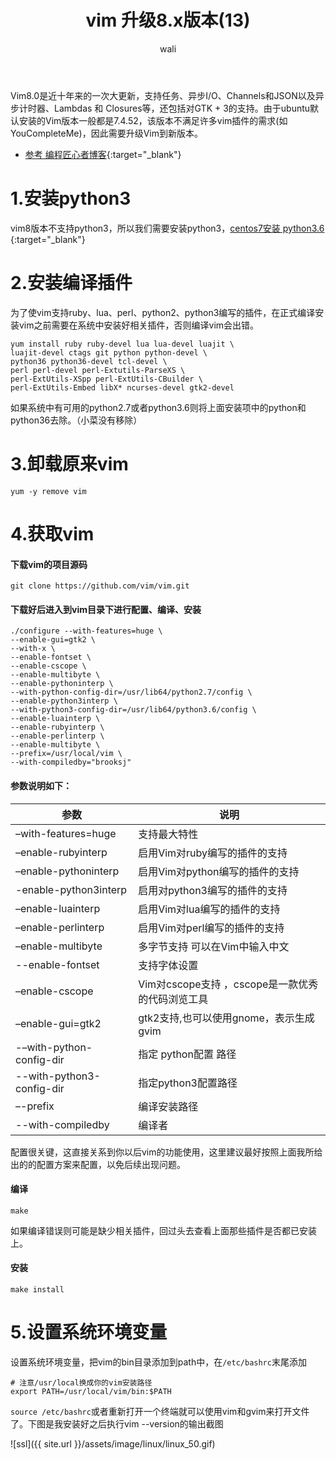 ﻿---
layout: post
title: vim 升级8.x版本(13)  #标题
tagline: vim8安装教程和vim中文帮助文档Vimcdoc安装方法
author: wali    #作者
tag: vim     #标签
ghurl:        #github url
ghurl_zip:    #github zip下载
comments: true

post_nav: ["1.安装python3","2.安装编译插件","3.卸载原来vim","4.获取vim","5.设置系统环境变量"] 
group_tag: vim 技巧
---

Vim8.0是近十年来的一次大更新，支持任务、异步I/O、Channels和JSON以及异步计时器、Lambdas 和 Closures等，还包括对GTK + 3的支持。由于ubuntu默认安装的Vim版本一般都是7.4.52，该版本不满足许多vim插件的需求(如YouCompleteMe)，因此需要升级Vim到新版本。

- [参考 编程匠心者博客](https://www.cnblogs.com/brooksj/p/10428705.html "https://www.cnblogs.com/brooksj/p/10428705.html"){:target="_blank"}


# 1.安装python3

vim8版本不支持python3，所以我们需要安装python3，[centos7安装 python3.6
](/python/2019/08/05/python-centos7.html "/python/2019/08/05/python-centos7.html"){:target="_blank"}


# 2.安装编译插件

为了使vim支持ruby、lua、perl、python2、python3编写的插件，在正式编译安装vim之前需要在系统中安装好相关插件，否则编译vim会出错。

```
yum install ruby ruby-devel lua lua-devel luajit \
luajit-devel ctags git python python-devel \
python36 python36-devel tcl-devel \
perl perl-devel perl-Extutils-ParseXS \
perl-ExtUtils-XSpp perl-ExtUtils-CBuilder \
perl-ExtUtils-Embed libX* ncurses-devel gtk2-devel
```
如果系统中有可用的python2.7或者python3.6则将上面安装项中的python和python36去除。（小菜没有移除）

# 3.卸载原来vim

```
yum -y remove vim
```

# 4.获取vim

#### 下载vim的项目源码

```
git clone https://github.com/vim/vim.git
```

#### 下载好后进入到vim目录下进行配置、编译、安装

```
./configure --with-features=huge \
--enable-gui=gtk2 \
--with-x \
--enable-fontset \
--enable-cscope \
--enable-multibyte \
--enable-pythoninterp \
--with-python-config-dir=/usr/lib64/python2.7/config \
--enable-python3interp \
--with-python3-config-dir=/usr/lib64/python3.6/config \
--enable-luainterp \
--enable-rubyinterp \
--enable-perlinterp \
--enable-multibyte \
--prefix=/usr/local/vim \
--with-compiledby="brooksj"
```

#### 参数说明如下：

参数|说明|
-|-|
–with-features=huge|支持最大特性|
–enable-rubyinterp|启用Vim对ruby编写的插件的支持|
–enable-pythoninterp|启用Vim对python编写的插件的支持|
-enable-python3interp|启用对python3编写的插件的支持|
–enable-luainterp|启用Vim对lua编写的插件的支持|
–enable-perlinterp|启用Vim对perl编写的插件的支持|
–enable-multibyte|多字节支持 可以在Vim中输入中文|
--enable-fontset|支持字体设置|
–enable-cscope|Vim对cscope支持 ，cscope是一款优秀的代码浏览工具|
–enable-gui=gtk2|gtk2支持,也可以使用gnome，表示生成gvim|
-–with-python-config-dir|指定 python配置 路径|
--with-python3-config-dir|指定python3配置路径|
–-prefix|编译安装路径|
--with-compiledby|编译者|

配置很关键，这直接关系到你以后vim的功能使用，这里建议最好按照上面我所给出的的配置方案来配置，以免后续出现问题。

#### 编译

```
make
```

如果编译错误则可能是缺少相关插件，回过头去查看上面那些插件是否都已安装上。

#### 安装

```
make install
```

# 5.设置系统环境变量

设置系统环境变量，把vim的bin目录添加到path中，在`/etc/bashrc`末尾添加

```vim
# 注意/usr/local换成你的vim安装路径
export PATH=/usr/local/vim/bin:$PATH 
```

`source /etc/bashrc`或者重新打开一个终端就可以使用vim和gvim来打开文件了。下图是我安装好之后执行vim --version的输出截图

![ssl]({{ site.url }}/assets/image/linux/linux_50.gif)








































